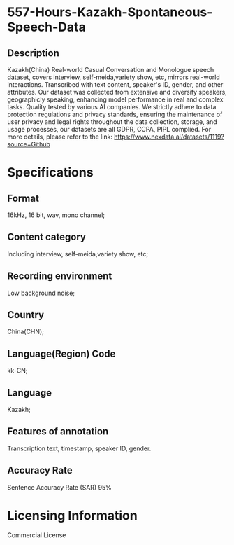 # 557-Hours-Kazakh-Spontaneous-Speech-Data

## Description
Kazakh(China) Real-world Casual Conversation and Monologue speech dataset, covers interview, self-meida,variety show, etc, mirrors real-world interactions. Transcribed with text content, speaker's ID, gender, and other attributes. Our dataset was collected from extensive and diversify speakers, geographicly speaking, enhancing model performance in real and complex tasks. Quality tested by various AI companies. We strictly adhere to data protection regulations and privacy standards, ensuring the maintenance of user privacy and legal rights throughout the data collection, storage, and usage processes, our datasets are all GDPR, CCPA, PIPL complied.
For more details, please refer to the link: https://www.nexdata.ai/datasets/1119?source=Github


# Specifications
## Format
16kHz, 16 bit, wav, mono channel;
## Content category
Including interview, self-meida,variety show, etc;
## Recording environment
Low background noise;
## Country
China(CHN);
## Language(Region) Code
kk-CN;
## Language
Kazakh;
## Features of annotation
Transcription text, timestamp, speaker ID, gender.
## Accuracy Rate
Sentence Accuracy Rate (SAR) 95%

# Licensing Information
Commercial License
